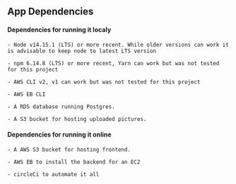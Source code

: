 ## App Dependencies

#### Dependencies for running it localy

```
- Node v14.15.1 (LTS) or more recent. While older versions can work it is advisable to keep node to latest LTS version

- npm 6.14.8 (LTS) or more recent, Yarn can work but was not tested for this project

- AWS CLI v2, v1 can work but was not tested for this project

- AWS EB CLI

- A RDS database running Postgres.

- A S3 bucket for hosting uploaded pictures.

```

#### Dependencies for running it online

```
- A AWS S3 bucket for hosting frontend.

- AWS EB to install the backend for an EC2

- circleCi to automate it all

```
